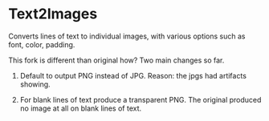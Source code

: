 # Text2Images
Converts lines of text to individual images, with various options such as font, color, padding.

This fork is different than original how? Two main changes so far.

1. Default to output PNG instead of JPG. Reason: the jpgs had artifacts showing.

2. For blank lines of text produce a transparent PNG. The original produced no image at all on blank lines of text.


